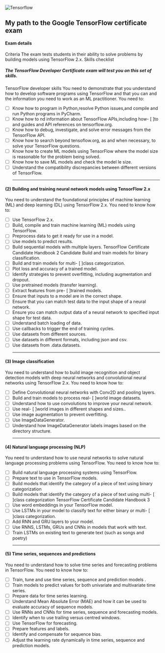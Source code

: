  ![Tensorflow](https://img.shields.io/badge/Tensorflow-Advanced-Black)
 ## My path to the Google TensorFlow certificate exam

#### Exam details
Criteria
The exam tests students in their ability to solve problems by building models using TensorFlow 2.x. Skills checklist

##### The TensorFlow Developer Certificate exam will test you on this set of skills.

TensorFlow developer skills
You need to demonstrate that you understand how to develop software programs using TensorFlow and that you can and the information you need to work as an ML practitioner.
You need to:
- [ ] Know how to program in Python,resolve Python issues,and compile and run Python programs in PyCharm.
- [ ] Know how to nd information about TensorFlow APIs,including how- [ ]to and guides and API references on tensorflow.org.
- [ ] Know how to debug, investigate, and solve error messages from the TensorFlow API.
- [ ] Know how to search beyond tensoflow.org, as and when necessary, to solve your TensorFlow
questions.
- [ ] Know how to create ML models using TensorFlow where the model size is reasonable for the problem being solved.
- [ ] Know how to save ML models and check the model le size.
- [ ] Understand the compatibility discrepancies between different versions of TensorFlow.
  ***
#### (2) Building and training neural network models using TensorFlow 2.x
You need to understand the foundational principles of machine learning (ML) and deep learning (DL) using TensorFlow 2.x. You need to know how to:
- [ ] Use TensorFlow 2.x.
- [ ] Build, compile and train machine learning (ML) models using TensorFlow.
- [ ] Preprocess data to get it ready for use in a model.
- [ ] Use models to predict results.
- [ ] Build sequential models with multiple layers.
 TensorFlow Certificate Candidate Handbook 2 Candidate
 Build and train models for binary classification.
- [ ] Build and train models for multi- [ ]class categorization.
- [ ] Plot loss and accuracy of a trained model.
- [ ] Identify strategies to prevent overfitting, including augmentation and dropout.
- [ ] Use pretrained models (transfer learning).
- [ ] Extract features from pre- [ ]trained models.
- [ ] Ensure that inputs to a model are in the correct shape.
- [ ] Ensure that you can match test data to the input shape of a neural network.
- [ ] Ensure you can match output data of a neural network to specified input shape for test data.
- [ ] Understand batch loading of data.
- [ ] Use callbacks to trigger the end of training cycles.
- [ ] Use datasets from different sources.
- [ ] Use datasets in different formats, including json and csv.
- [ ] Use datasets from .data.datasets.
  ***
#### (3) Image classification
You need to understand how to build image recognition and object detection models with deep neural networks and convolutional neural networks using TensorFlow 2.x. You need to know how to:

- [ ] Define Convolutional neural networks with Conv2D and pooling layers.
- [ ] Build and train models to process real- [ ]world image datasets.
- [ ] Understand how to use convolutions to improve your neural network.
- [ ] Use real- [ ]world images in different shapes and sizes..
- [ ] Use image augmentation to prevent overfitting.
- [ ] Use ImageDataGenerator.
- [ ] Understand how ImageDataGenerator labels images based on the directory structure.
  ***
#### (4) Natural language processing (NLP)
You need to understand how to use neural networks to solve natural language processing problems using TensorFlow. You need to know how to:
- [ ] Build natural language processing systems using TensorFlow.
- [ ] Prepare text to use in TensorFlow models.
- [ ] Build models that identify the category of a piece of text using binary categorization
- [ ] Build models that identify the category of a piece of text using multi- [ ]class categorization
 TensorFlow Certificate Candidate Handbook 3
- [ ] Use word embeddings in your TensorFlow model.
- [ ] Use LSTMs in your model to classify text for either binary or multi- [ ]class categorization.
- [ ] Add RNN and GRU layers to your model.
- [ ] Use RNNS, LSTMs, GRUs and CNNs in models that work with text.
- [ ] Train LSTMs on existing text to generate text (such as songs and poetry)
  ***
#### (5) Time series, sequences and predictions
You need to understand how to solve time series and forecasting problems in TensorFlow. You need to know how to:
- [ ] Train, tune and use time series, sequence and prediction models .
- [ ] Train models to predict values for both univariate and multivariate time series.
- [ ] Prepare data for time series learning.
- [ ] Understand Mean Absolute Error (MAE) and how it can be used to evaluate accuracy of sequence models.
- [ ] Use RNNs and CNNs for time series, sequence and forecasting models.
- [ ] Identify when to use trailing versus centred windows.
- [ ] Use TensorFlow for forecasting.
- [ ] Prepare features and labels.
- [ ] Identify and compensate for sequence bias.
- [ ] Adjust the learning rate dynamically in time series, sequence and prediction models.
